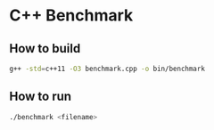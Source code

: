 # C++ Benchmark

## How to build

```sh
g++ -std=c++11 -O3 benchmark.cpp -o bin/benchmark
```

## How to run

```sh
./benchmark <filename>
```
